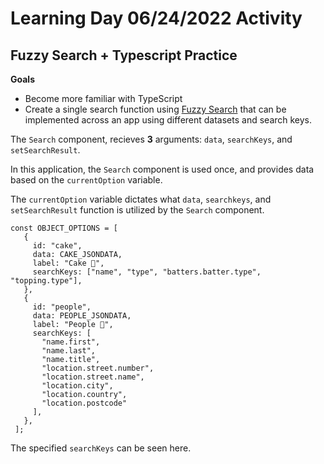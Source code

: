 # Learning Day 06/24/2022 Activity
## Fuzzy Search + Typescript Practice

**Goals**
 * Become more familiar with TypeScript
 * Create a single search function using [Fuzzy Search](https://github.com/hellojoshuatonga/react-use-fuzzy) that can be implemented across an app using different datasets and search keys.
 

The `Search` component, recieves **3** arguments: `data`, `searchKeys`, and `setSearchResult`.

In this application, the `Search` component is used once, and provides data based on the `currentOption` variable. 

The `currentOption` variable dictates what `data`, `searchkeys`, and `setSearchResult` function is utilized by the `Search` component.
 
 ```
const OBJECT_OPTIONS = [
    {
      id: "cake",
      data: CAKE_JSONDATA,
      label: "Cake 🎂",
      searchKeys: ["name", "type", "batters.batter.type", "topping.type"],
    },
    {
      id: "people",
      data: PEOPLE_JSONDATA,
      label: "People 🧍",
      searchKeys: [
        "name.first",
        "name.last",
        "name.title",
        "location.street.number",
        "location.street.name",
        "location.city",
        "location.country",
        "location.postcode"
      ],
    },
  ];
 ``` 
The specified `searchKeys` can be seen here.

